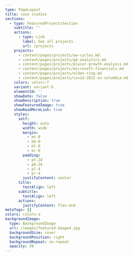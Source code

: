 ```yaml
---
type: PageLayout
title: case studies
sections:
  - type: FeaturedProjectsSection
    subtitle: ''
    actions:
      - type: Link
        label: See all projects
        url: /projects
    projects:
      - content/pages/projects/aw-cycles.md
      - content/pages/projects/g4-analytics.md
      - content/pages/projects/placer-growth-analysis.md
      - content/pages/projects/microsoft-financials.md
      - content/pages/projects/elden-ring.md
      - content/pages/projects/covid-2022-in-colombia.md
    colors: colors-f
    variant: variant-b
    elementId: ''
    showDate: false
    showDescription: true
    showFeaturedImage: true
    showReadMoreLink: true
    styles:
      self:
        height: auto
        width: wide
        margin:
          - mt-0
          - mb-0
          - ml-0
          - mr-0
        padding:
          - pt-24
          - pb-24
          - pl-4
          - pr-4
        justifyContent: center
      title:
        textAlign: left
      subtitle:
        textAlign: left
      actions:
        justifyContent: flex-end
metaTags: []
colors: colors-a
backgroundImage:
  type: BackgroundImage
  url: /images/featured-Image4.jpg
  backgroundSize: cover
  backgroundPosition: right
  backgroundRepeat: no-repeat
  opacity: 30
---
```

